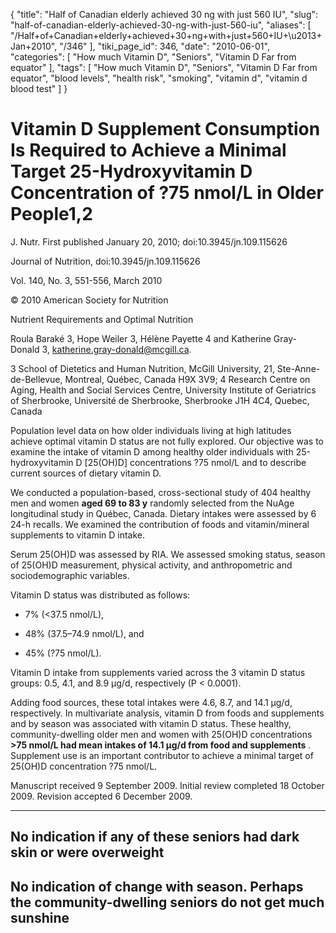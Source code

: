 {
    "title": "Half of Canadian elderly achieved 30 ng with just 560 IU",
    "slug": "half-of-canadian-elderly-achieved-30-ng-with-just-560-iu",
    "aliases": [
        "/Half+of+Canadian+elderly+achieved+30+ng+with+just+560+IU+\u2013+Jan+2010",
        "/346"
    ],
    "tiki_page_id": 346,
    "date": "2010-06-01",
    "categories": [
        "How much Vitamin D",
        "Seniors",
        "Vitamin D Far from equator"
    ],
    "tags": [
        "How much Vitamin D",
        "Seniors",
        "Vitamin D Far from equator",
        "blood levels",
        "health risk",
        "smoking",
        "vitamin d",
        "vitamin d blood test"
    ]
}


# Vitamin D Supplement Consumption Is Required to Achieve a Minimal Target 25-Hydroxyvitamin D Concentration of ?75 nmol/L in Older People1,2

J. Nutr. First published January 20, 2010; doi:10.3945/jn.109.115626

Journal of Nutrition, doi:10.3945/jn.109.115626

Vol. 140, No. 3, 551-556, March 2010

© 2010 American Society for Nutrition

Nutrient Requirements and Optimal Nutrition

Roula Baraké 3, Hope Weiler 3, Hélène Payette 4 and Katherine Gray-Donald 3, katherine.gray-donald@mcgill.ca.

3 School of Dietetics and Human Nutrition, McGill University, 21, Ste-Anne-de-Bellevue, Montreal, Québec, Canada H9X 3V9; 4 Research Centre on Aging, Health and Social Services Centre, University Institute of Geriatrics of Sherbrooke, Université de Sherbrooke, Sherbrooke J1H 4C4, Quebec, Canada

Population level data on how older individuals living at high latitudes achieve optimal vitamin D status are not fully explored. Our objective was to examine the intake of vitamin D among healthy older individuals with 25-hydroxyvitamin D <span>[25(OH)D]</span> concentrations ?75 nmol/L and to describe current sources of dietary vitamin D. 

We conducted a population-based, cross-sectional study of 404 healthy men and women  **aged 69 to 83 y**  randomly selected from the NuAge longitudinal study in Québec, Canada. Dietary intakes were assessed by 6 24-h recalls. We examined the contribution of foods and vitamin/mineral supplements to vitamin D intake. 

Serum 25(OH)D was assessed by RIA. We assessed smoking status, season of 25(OH)D measurement, physical activity, and anthropometric and sociodemographic variables. 

Vitamin D status was distributed as follows: 

* 7% (<37.5 nmol/L), 

* 48% (37.5–74.9 nmol/L), and 

* 45% (?75 nmol/L). 

Vitamin D intake from supplements varied across the 3 vitamin D status groups: 0.5, 4.1, and 8.9 µg/d, respectively (P < 0.0001). 

Adding food sources, these total intakes were 4.6, 8.7, and 14.1 µg/d, respectively. In multivariate analysis, vitamin D from foods and supplements and by season was associated with vitamin D status. These healthy, community-dwelling older men and women with 25(OH)D concentrations  **>75 nmol/L had mean intakes of 14.1 µg/d from food and supplements** . Supplement use is an important contributor to achieve a minimal target of 25(OH)D concentration ?75 nmol/L.

Manuscript received 9 September 2009. Initial review completed 18 October 2009. Revision accepted 6 December 2009.

- - - - - - - - - - - - 

## No indication if any of these seniors had dark skin or were overweight

## No indication of change with season.  Perhaps the community-dwelling seniors do not get much sunshine